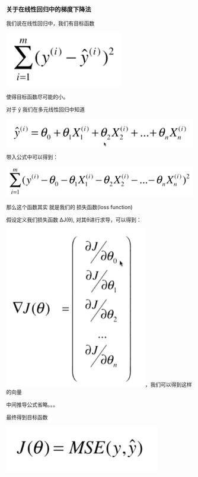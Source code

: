 ### 关于在线性回归中的梯度下降法

我们说在线性回归中，我们有目标函数

![img.png](img/linearGradient/img.png)

使得目标函数尽可能的小。

对于 ŷ 我们在多元线性回归中知道

![img_1.png](img/linearGradient/img_1.png)

带入公式中可以得到：

![img_2.png](img/linearGradient/img_2.png)

那么这个函数其实 就是我们的 损失函数(loss function)

假设定义我们损失函数 ΔJ(θ), 对其θ进行求导，可以得到：

![img_3.png](img/linearGradient/img_3.png)，我们可以得到这样的向量

中间推导公式省略。。。

最终得到目标函数  

![img_4.png](img/linearGradient/img_4.png)